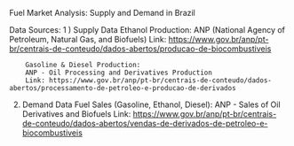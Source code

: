 Fuel Market Analysis: Supply and Demand in Brazil

Data Sources:
  1 ) Supply Data
        Ethanol Production:
        ANP (National Agency of Petroleum, Natural Gas, and Biofuels)
        Link: https://www.gov.br/anp/pt-br/centrais-de-conteudo/dados-abertos/producao-de-biocombustiveis

        Gasoline & Diesel Production:
        ANP - Oil Processing and Derivatives Production
        Link: https://www.gov.br/anp/pt-br/centrais-de-conteudo/dados-abertos/processamento-de-petroleo-e-producao-de-derivados

  2) Demand Data
      Fuel Sales (Gasoline, Ethanol, Diesel):
      ANP - Sales of Oil Derivatives and Biofuels
      Link: https://www.gov.br/anp/pt-br/centrais-de-conteudo/dados-abertos/vendas-de-derivados-de-petroleo-e-biocombustiveis
